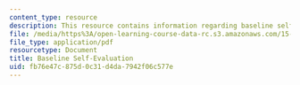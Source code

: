 ```yaml
---
content_type: resource
description: This resource contains information regarding baseline self-evaluation.
file: /media/https%3A/open-learning-course-data-rc.s3.amazonaws.com/15-279-management-communication-for-undergraduates-fall-2012/fb76e47c875d0c31d4da7942f06c577e_MIT15_279F12_eval_baseline.pdf
file_type: application/pdf
resourcetype: Document
title: Baseline Self-Evaluation
uid: fb76e47c-875d-0c31-d4da-7942f06c577e
---
```

